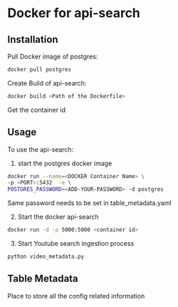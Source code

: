 # Docker for api-search

## Installation

Pull Docker image of postgres:

```bash
docker pull postgres
```

Create Build of api-search:

```bash
docker build <Path of the Dockerfile>
```
Get the container id

## Usage

To use the api-search:

1. start the postgres docker image

```bash
docker run --name=<DOCKER Container Name> \
-p <PORT>:5432  -e \ 
POSTGRES_PASSWORD=<ADD-YOUR-PASSWORD> -d postgres
```
Same password needs to be set in table_metadata.yaml

2. Start the docker api-search

```bash
docker run -d -p 5000:5000 <container id>
```

3. Start Youtube search ingestion process
```bash
python video_metadata.py
```


## Table Metadata

Place to store all the config related information

